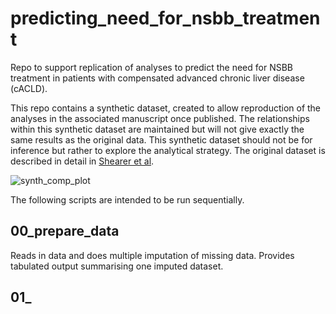 # predicting_need_for_nsbb_treatment
Repo to support replication of analyses to predict the need for NSBB treatment in patients with compensated advanced chronic liver disease (cACLD).

This repo contains a synthetic dataset, created to allow reproduction of the analyses in the associated manuscript once published.  The relationships within this synthetic dataset are maintained but will not give exactly the same results as the original data.  This synthetic dataset should not be for inference but rather to explore the analytical strategy.  The original dataset is described in detail in [Shearer et al](https://www.cghjournal.org/article/S1542-3565(22)00290-7/pdf).

![synth_comp_plot](https://github.com/user-attachments/assets/1202dc27-3d4a-4d5b-964c-9a2a0deb545c)

The following scripts are intended to be run sequentially.  
## 00_prepare_data
Reads in data and does multiple imputation of missing data.  Provides tabulated output summarising one imputed dataset.

## 01_
